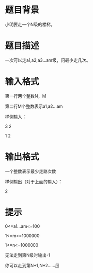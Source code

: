 # 

 
 # 题目背景 
<p>小明要走一个N级的楼梯。</p> 

 
 # 题目描述 
<p>一次可以走a1,a2,a3...am级，问最少走几次。</p> 

 
 # 输入格式 
<p>第一行两个整数N，M</p>

<p>第二行M个整数表示a1,a2...am</p>

<p>样例输入：</p>

<p>3&nbsp;2</p>

<p>1&nbsp;2</p> 

 
 # 输出格式 
<p>一个整数表示最少走路次数</p>

<p>样例输出（对于上面的输入）：</p>

<p>2</p> 

 
 # 提示 
<p>0&lt;=a1...am&lt;=100</p>

<p>1&lt;=m&lt;=1000000</p>

<p>1&lt;=n&lt;=1000000</p>

<p>无法走到第N级时输出-1</p>

<p>你可以走到第N+1,N+2&hellip;&hellip;层</p> 
